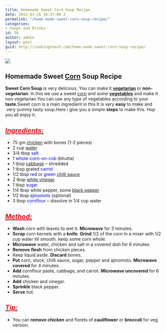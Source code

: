 ```yaml
---
title: Homemade Sweet Corn Soup Recipe
date: 2015-03-26 16:37:00 Z
permalink: "/home-made-sweet-corn-soup-recipe/"
categories:
- Soups and Drinks
id: 50
author: admin
layout: post
guid: http://cookingteach.com/home-made-sweet-corn-soup-recipe/
---
```


[![](http://1.bp.blogspot.com/-Q2xilIl9ZMM/VRQmdHoSO4I/AAAAAAAAAL8/PjKARjeMEGg/s1600/chickensoup.jpg)](http://1.bp.blogspot.com/-Q2xilIl9ZMM/VRQmdHoSO4I/AAAAAAAAAL8/PjKARjeMEGg/s1600/chickensoup.jpg)

## Homemade Sweet [Corn](http://en.wikipedia.org/wiki/Corned_beef "Corned beef") Soup Recipe

**Sweet Corn Soup** is very delicious. You can make it **[vegetarian](http://en.wikipedia.org/wiki/Vegetarianism "Vegetarianism")** or **non-vegetarian**. In this we use a sweet [corn](http://en.wikipedia.org/wiki/Maize "Maize") and some **[vegetables](http://en.wikipedia.org/wiki/Vegetable "Vegetable")** and make it non vegetarian.You can use any type of vegetables according to your **taste**.Sweet corn is a main ingredient in this.It is very **easy** to make and  very yummy tasty soup.Here i give you a simple **steps** to make this. Hop you all enjoy it.

## _<u><span style="color: red;">Ingredients:</span></u>_

*   75 gm <span style="color: blue;">[chicken](http://en.wikipedia.org/wiki/Chicken "Chicken")</span> with bones (1-2 pieces)
*   2 cup <span style="color: blue;">[water](http://en.wikipedia.org/wiki/Water "Water")</span>
*   3/4 tbsp <span style="color: blue;">salt</span>
*   1 <span style="color: blue;">whole-corn-on-cob</span> (bhutta)
*   1 tbsp <span style="color: blue;">[cabbage](http://en.wikipedia.org/wiki/Cabbage "Cabbage")</span> – shredded
*   1 tbsp grated <span style="color: blue;">carrot</span>
*   1/2 tbsp <span style="color: blue;">red</span> or <span style="color: blue;">green [chilli sauce](http://en.wikipedia.org/wiki/Hot_sauce "Hot sauce")</span>
*   2 tbsp <span style="color: blue;">[white vinegar](http://en.wikipedia.org/wiki/Vinegar "Vinegar")</span>
*   1 tbsp <span style="color: blue;">sugar</span>
*   1/4 tbsp white pepper, some <span style="color: blue;">[black pepper](http://en.wikipedia.org/wiki/Black_pepper "Black pepper")</span>
*   1/2 tbsp <span style="color: blue;">ajinomoto</span> (optional)
*   3 tbsp <span style="color: blue;">cornflour</span> – dissolve in 1/4 cup water

## _<u><span style="color: red;">Method:</span></u>_

*   **Wash** corn with leaves to wet it. **Microwave** for 3 minutes.
*   **Scrap** corn kernels with a **knife**. **Grind** 1/2 of the corn in a mixer with 1/2 cup water till smooth. keep some corn whole.
*   **Microwave** water, chicken and salt in a covered dish for 6 minutes.
*   **Remove** **flesh** from chicken pieces.
*   Keep liquid aside. **Discard** bones.
*   **Put** corn, stock, chilli sauce, sugar, pepper and ajinomoto. **Microwave** **covered** for 4 minutes.
*   **Add** cornflour paste, cabbage, and carrot. **Microwave uncovered** for 6 minutes.
*   **Add** chicken and vinegar.
*   **Sprinkle** black pepper.
*   **Serve** hot.

## _<u><span style="color: red;">Tip:</span></u>_

*   You can **remove chicken** and florets of **cauliflower** or **broccoli** for veg version.
